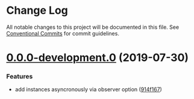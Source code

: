 # Change Log

All notable changes to this project will be documented in this file.
See [Conventional Commits](https://conventionalcommits.org) for commit guidelines.

# [0.0.0-development.0](https://github.com/herteleo/vue-mu/compare/vue-mu@0.1.1...vue-mu@0.0.0-development.0) (2019-07-30)


### Features

* add instances asyncronously via observer option ([914f167](https://github.com/herteleo/vue-mu/commit/914f167))
